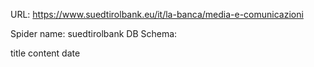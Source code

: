 URL: https://www.suedtirolbank.eu/it/la-banca/media-e-comunicazioni

Spider name: suedtirolbank
DB Schema:

title
content
date